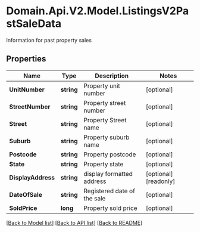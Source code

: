 # Domain.Api.V2.Model.ListingsV2PastSaleData
Information for past property sales
## Properties

Name | Type | Description | Notes
------------ | ------------- | ------------- | -------------
**UnitNumber** | **string** | Property unit number | [optional] 
**StreetNumber** | **string** | Property street number | [optional] 
**Street** | **string** | Property Street name | [optional] 
**Suburb** | **string** | Property suburb name | [optional] 
**Postcode** | **string** | Property postcode | [optional] 
**State** | **string** | Property state | [optional] 
**DisplayAddress** | **string** | display formatted address | [optional] [readonly] 
**DateOfSale** | **string** | Registered date of the sale | [optional] 
**SoldPrice** | **long** | Property sold price | [optional] 

[[Back to Model list]](../README.md#documentation-for-models) [[Back to API list]](../README.md#documentation-for-api-endpoints) [[Back to README]](../README.md)

